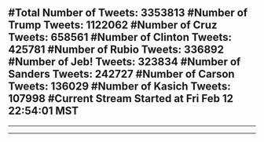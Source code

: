 #Total Number of Tweets: 3353813 
#Number of Trump Tweets: 1122062
#Number of Cruz Tweets: 658561
#Number of Clinton Tweets: 425781
#Number of Rubio Tweets: 336892
#Number of Jeb! Tweets: 323834
#Number of Sanders Tweets: 242727
#Number of Carson Tweets: 136029
#Number of Kasich Tweets: 107998
#Current Stream Started at Fri Feb 12 22:54:01 MST
---
---
---
